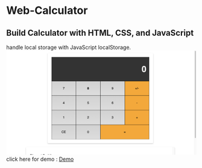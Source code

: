 # Web-Calculator
## Build Calculator with HTML, CSS, and JavaScript
handle local storage with JavaScript localStorage.
<img src="https://github.com/Gamalliel19/Web-Calculator/blob/main/assets/img/Screen%20Shot%202021-02-17%20at%2021.09.37.png">
click here for demo : <a href="">Demo</a>
